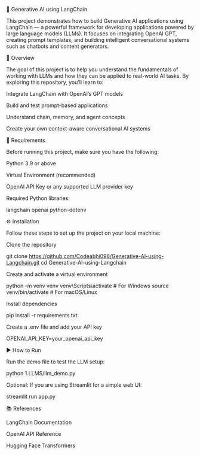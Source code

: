 🚀 Generative AI using LangChain

This project demonstrates how to build Generative AI applications using LangChain — a powerful framework for developing applications powered by large language models (LLMs).
It focuses on integrating OpenAI GPT, creating prompt templates, and building intelligent conversational systems such as chatbots and content generators.

📘 Overview

The goal of this project is to help you understand the fundamentals of working with LLMs and how they can be applied to real-world AI tasks.
By exploring this repository, you’ll learn to:

Integrate LangChain with OpenAI’s GPT models

Build and test prompt-based applications

Understand chain, memory, and agent concepts

Create your own context-aware conversational AI systems

🧩 Requirements

Before running this project, make sure you have the following:

Python 3.9 or above

Virtual Environment (recommended)

OpenAI API Key or any supported LLM provider key

Required Python libraries:

langchain
openai
python-dotenv

⚙️ Installation

Follow these steps to set up the project on your local machine:

Clone the repository

git clone https://github.com/Codeabhi096/Generative-AI-using-Langchain.git
cd Generative-AI-using-Langchain


Create and activate a virtual environment

python -m venv venv
venv\Scripts\activate     # For Windows
source venv/bin/activate  # For macOS/Linux


Install dependencies

pip install -r requirements.txt


Create a .env file and add your API key

OPENAI_API_KEY=your_openai_api_key

▶️ How to Run

Run the demo file to test the LLM setup:

python 1.LLMS/llm_demo.py


Optional: If you are using Streamlit for a simple web UI:

streamlit run app.py

📚 References

LangChain Documentation

OpenAI API Reference

Hugging Face Transformers